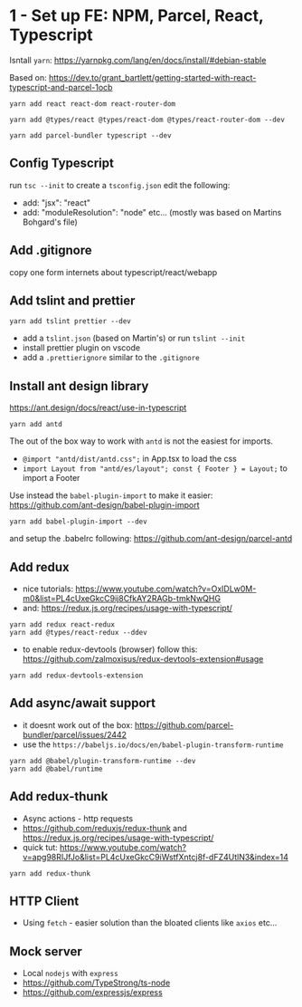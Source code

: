# 1 - Set up FE: NPM, Parcel, React, Typescript

Isntall `yarn`: https://yarnpkg.com/lang/en/docs/install/#debian-stable

Based on: https://dev.to/grant_bartlett/getting-started-with-react-typescript-and-parcel-1ocb

```
yarn add react react-dom react-router-dom

yarn add @types/react @types/react-dom @types/react-router-dom --dev
```

```
yarn add parcel-bundler typescript --dev

```

## Config Typescript

run `tsc --init` to create a `tsconfig.json`
edit the following:

- add: "jsx": "react"
- add: "moduleResolution": "node"
  etc... (mostly was based on Martins Bohgard's file)

## Add .gitignore

copy one form internets about typescript/react/webapp

## Add tslint and prettier

```
yarn add tslint prettier --dev

```

- add a `tslint.json` (based on Martin's) or run `tslint --init`
- install prettier plugin on vscode
- add a `.prettierignore` similar to the `.gitignore`

## Install ant design library

https://ant.design/docs/react/use-in-typescript

```
yarn add antd
```

The out of the box way to work with `antd` is not the easiest for imports.

- `@import "antd/dist/antd.css";` in App.tsx to load the css
- `import Layout from "antd/es/layout"; const { Footer } = Layout;` to import a Footer

Use instead the `babel-plugin-import` to make it easier: https://github.com/ant-design/babel-plugin-import

```
yarn add babel-plugin-import --dev
```

and setup the .babelrc following: https://github.com/ant-design/parcel-antd

## Add redux

- nice tutorials: https://www.youtube.com/watch?v=OxIDLw0M-m0&list=PL4cUxeGkcC9ij8CfkAY2RAGb-tmkNwQHG
- and: https://redux.js.org/recipes/usage-with-typescript/

```
yarn add redux react-redux
yarn add @types/react-redux --ddev
```

- to enable redux-devtools (browser) follow this: https://github.com/zalmoxisus/redux-devtools-extension#usage

```
yarn add redux-devtools-extension
```

## Add async/await support

- it doesnt work out of the box: https://github.com/parcel-bundler/parcel/issues/2442
- use the `https://babeljs.io/docs/en/babel-plugin-transform-runtime`

```
yarn add @babel/plugin-transform-runtime --dev
yarn add @babel/runtime
```

## Add redux-thunk

- Async actions - http requests
- https://github.com/reduxjs/redux-thunk and https://redux.js.org/recipes/usage-with-typescript/
- quick tut: https://www.youtube.com/watch?v=apg98RIJfJo&list=PL4cUxeGkcC9iWstfXntcj8f-dFZ4UtlN3&index=14

```
yarn add redux-thunk
```

## HTTP Client

- Using `fetch` - easier solution than the bloated clients like `axios` etc...

## Mock server

- Local `nodejs` with `express`
- https://github.com/TypeStrong/ts-node
- https://github.com/expressjs/express
